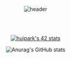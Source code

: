 <div align=center>

![header](https://capsule-render.vercel.app/api?type=slice&height=250&color=auto&text=HeeeeTe&animation=twinkling&stroke=5e778a&strokeWidth=3)
</div>


<br />
<br />

<div align=center>

[![huipark's 42 stats](https://badge42.vercel.app/api/v2/cl7lvyf2400060gl236e4ign9/stats?cursusId=21&coalitionId=86)](https://github.com/JaeSeoKim/badge42)

![Anurag's GitHub stats](https://github-readme-stats.vercel.app/api?username=heeeete&theme=defalut_icons=true)
</div>
